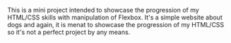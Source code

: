 This is a mini project intended to showcase the progression of my HTML/CSS skills with manipulation of Flexbox. It's a simple website about dogs and again, it is menat to showcase the progression of my HTML/CSS so it's not a perfect project by any means.